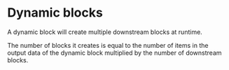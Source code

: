 # Dynamic blocks

A dynamic block will create multiple downstream blocks at runtime.

The number of blocks it creates is equal to the number of items in the output data of the dynamic block multiplied by the number of downstream blocks.